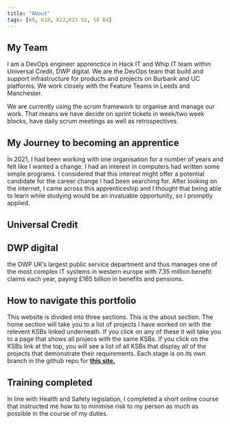 ```yaml
---
title: "About"
tags: [K9, K18, K22,K23 S2, S8 B4]
---
```


## My Team

I am a DevOps engineer apprenctice in Hack IT and Whip IT team within Universal Credit, DWP digital.
We are the DevOps team that build and support infrastructure for products and projects on Burbank and UC platforms. We work closely with the Feature Teams in Leeds and Manchester.

We are currently using the scrum framework to organise and manage our work. That means we have decide on sprint tickets in week/two week blocks, have daily scrum meetings as well as retrospectives.

## My Journey to becoming an apprentice

In 2021, I had been working with one organisation for a number of years and felt like I wanted a change.
I had an interest in computers had written some simple programs. I considered that this interest might offer a potential candidate for the career change I had been searching for.
After looking on the internet, I came across this apprenticeship and I thought that being able to learn while studying would be an invaluable opportunity, so I promptly applied.

## Universal Credit

## DWP digital

the DWP UK’s largest public service department and thus manages one of the most complex IT systems in western europe with 7.35 million benefit claims each year, paying £165 billion in benefits and pensions.

## How to navigate this portfolio

This website is divided into three sections. This is the about section. The home section will take you to a list of projects I have worked on with the relevent KSBs linked underneath.
If you click on any of these it will take you to a page that shows all projecs with the same KSBs.
If you click on the KSBs link at the top, you will see a list of all KSBs that display all of the projects that demonstrate their requirements.
Each stage is on its own branch in the github repo for **[this site.](https://github.com/barringtonbrook/barringtonbrook.github.io)**

## Training completed

In line with Health and Safety legislation, I completed a short online course that instructed me how to to minimise risk to my person as much as possible in the course of my duties.
